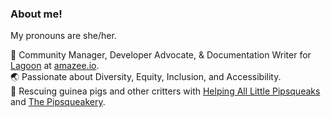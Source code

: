 ### About me!

My pronouns are she/her.    

:pencil: Community Manager, Developer Advocate, & Documentation Writer for [Lagoon](https://github.com/uselagoon) at [amazee.io](https://github.com/amazeeio).   
:earth_asia: Passionate about Diversity, Equity, Inclusion, and Accessibility.   
:rabbit: Rescuing guinea pigs and other critters with [Helping All Little Pipsqueaks](http://www.facebook.com/halprescue) and [The Pipsqueakery](http://www.thepipsqueakery.org).



